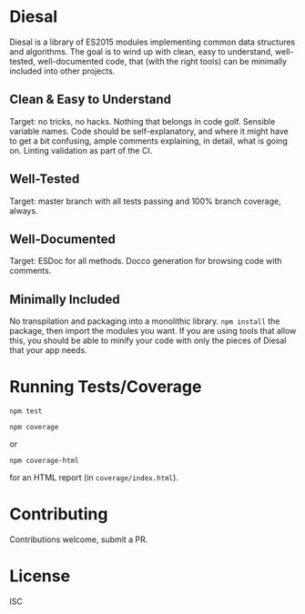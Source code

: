 # Diesal

Diesal is a library of ES2015 modules implementing common data structures and
algorithms. The goal is to wind up with clean, easy to understand, well-tested,
well-documented code, that (with the right tools) can be minimally included into
other projects.

## Clean & Easy to Understand

Target: no tricks, no hacks. Nothing that belongs in code golf. Sensible
variable names. Code should be self-explanatory, and where it might have to get
a bit confusing, ample comments explaining, in detail, what is going on. Linting
validation as part of the CI.

## Well-Tested

Target: master branch with all tests passing and 100% branch coverage, always.

## Well-Documented

Target: ESDoc for all methods. Docco generation for browsing code with comments.

## Minimally Included

No transpilation and packaging into a monolithic library. `npm install` the
package, then import the modules you want. If you are using tools that allow
this, you should be able to minify your code with only the pieces of Diesal that
your app needs.

# Running Tests/Coverage

`npm test`

`npm coverage`

or

`npm coverage-html`

for an HTML report (in `coverage/index.html`).

# Contributing

Contributions welcome, submit a PR.

# License

ISC
